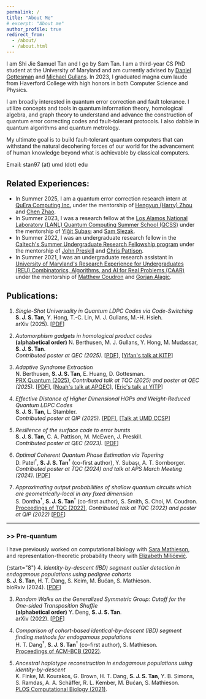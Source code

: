 ```yaml
---
permalink: /
title: "About Me"
# excerpt: "About me"
author_profile: true
redirect_from:
  - /about/
  - /about.html
---
```

I am Shi Jie Samuel Tan and I go by Sam Tan. I am a third-year CS PhD student at the University of Maryland and am currently advised by <a href="https://www.cs.umd.edu/~dgottesm/" target="_blank">Daniel Gottesman</a> and <a href="https://quics.umd.edu/people/michael-gullans" target="_blank">Michael Gullans</a>. In 2023, I graduated magna cum laude from Haverford College with high honors in both Computer Science and Physics.

I am broadly interested in quantum error correction and fault tolerance. I utilize concepts and tools in quantum information theory, homological algebra, and graph theory to understand and advance the construction of quantum error correcting codes and fault-tolerant protocols. I also dabble in quantum algorithms and quantum metrology. 

My ultimate goal is to build fault-tolerant quantum computers that can withstand the natural decohering forces of our world for the advancement of human knowledge beyond what is achievable by classical computers.

Email: stan97 (at) umd (dot) edu

## Related Experiences:
* In Summer 2025, I am a quantum error correction research intern at <a href="https://www.quera.com/" target="_blank">QuEra Computing Inc.</a> under the mentorship of <a href="https://scholar.google.com/citations?hl=en&user=XLHpQy8AAAAJ" target="_blank">Hengyun (Harry) Zhou</a> and <a href="https://chenzhao.dev/" target="_blank">Chen Zhao</a>.
* In Summer 2023, I was a research fellow at the <a href="https://www.lanl.gov/projects/national-security-education-center/information-science-technology/summer-schools/quantumcomputing/index.php" target="_blank">Los Alamos National Laboratory (LANL) Quantum Computing Summer School (QCSS)</a> under the mentorship of <a href="https://scholar.google.com/citations?user=VUHwzlwAAAAJ&hl=en" target="_blank">Yiğit Subaşı</a> and <a href="https://www.linkedin.com/in/sam-slezak-61253024b" target="_blank">Sam Slezak</a>.
* In Summer 2022, I was an undergraduate research fellow in the <a href="https://sfp.caltech.edu/undergraduate-research/programs/surf" target="_blank">Caltech's Summer Undergraduate Research Fellowship program</a> under the mentorship of <a href="https://www.its.caltech.edu/~preskill/" target="_blank">John Preskill</a> and <a href="https://scholar.google.com/citations?user=4neYf8oAAAAJ&hl=en" target="_blank">Chris Pattison</a>.
* In Summer 2021, I was an undergraduate research assistant in <a href="https://www.cs.umd.edu/projects/reucaar/" target="_blank">University of Maryland's Research Experience for Undergraduates (REU) Combinatorics, Algorithms, and AI for Real Problems (CAAR)</a> under the mentorship of <a href="https://matthewcoudron.github.io/" target="_blank">Matthew Coudron</a> and <a href="https://www.alagic.org/" target="_blank">Gorjan Alagic</a>.


## Publications:

1. *Single-Shot Universality in Quantum LDPC Codes via Code-Switching* <br>
**S. J. S. Tan**, Y. Hong, T.-C. Lin, M. J. Gullans, M.-H. Hsieh. <br>
arXiv (2025). [<a href="https://arxiv.org/abs/2510.08552" target="_blank">PDF</a>]

1. *Automorphism gadgets in homological product codes* <br>
**(alphabetical order)** N. Berthusen, M. J. Gullans, Y. Hong, M. Mudassar, **S. J. S. Tan**. <br>
*Contributed poster at QEC (2025).* [<a href="https://arxiv.org/abs/2508.04794" target="_blank">PDF</a>], [<a href="https://youtu.be/oGDQCSKTRhc" target="_blank">Yifan's talk at KITP</a>]

1. *Adaptive Syndrome Extraction* <br>
N. Berthusen, **S. J. S. Tan**, E. Huang, D. Gottesman.<br>
<a href="https://doi.org/10.1103/ps3r-wf84" target="_blank">PRX Quantum (2025)</a>, *Contributed talk at TQC (2025) and poster at QEC (2025).* [<a href="https://arxiv.org/abs/2502.14835" target="_blank">PDF</a>], [<a href="https://youtu.be/iwDiB81ZcBU" target="_blank">Noah's talk at APQEC</a>], [<a href="https://youtu.be/s4mJKkr6HO8" target="_blank">Eric's talk at YITP</a>]

1. *Effective Distance of Higher Dimensional HGPs and Weight-Reduced Quantum LDPC Codes* <br>
**S. J. S. Tan**, L. Stambler.<br>
*Contributed poster at QIP (2025).* [<a href="https://arxiv.org/abs/2409.02193" target="_blank">PDF</a>], [<a href="https://youtu.be/h3ahgjAhyOI" target="_blank">Talk at UMD CCSP</a>]

1. *Resilience of the surface code to error bursts* <br>
**S. J. S. Tan**, C. A. Pattison, M. McEwen, J. Preskill.<br>
*Contributed poster at QEC (2023).* [<a href="https://arxiv.org/abs/2406.18897" target="_blank">PDF</a>]

1. *Optimal Coherent Quantum Phase Estimation via Tapering* <br>
D. Patel<sup>$\dagger$</sup>, **S. J. S. Tan**<sup>$\dagger$</sup> (co-first author), Y. Subaşı, A. T. Sornborger.<br>
*Contributed poster at TQC (2024) and talk at APS March Meeting (2024).* [<a href="https://arxiv.org/abs/2403.18927" target="_blank">PDF</a>]

1. *Approximating output probabilities of shallow quantum circuits which are geometrically-local in any fixed dimension* <br>
S. Dontha<sup>$\dagger$</sup>, **S. J. S. Tan**<sup>$\dagger$</sup> (co-first author), S. Smith, S. Choi, M. Coudron.<br>
<a href="https://doi.org/10.4230/LIPIcs.TQC.2022.9" target="_blank">Proceedings of TQC (2022)</a>, *Contributed talk at TQC (2022) and poster at QIP (2022)* [<a href="https://arxiv.org/abs/2202.08349" target="_blank">PDF</a>]

* * *

### >> Pre-quantum

I have previously worked on computational biology with <a href="https://smathieson.sites.haverford.edu/" target="_blank">Sara Mathieson</a>, and representation-theoretic probability theory with <a href="https://www.haverford.edu/users/emilicevic" target="_blank">Elizabeth Milićević</a>.


{:start="8"}
4. *Identity-by-descent (IBD) segment outlier detection in endogamous populations using pedigree cohorts* <br>
**S. J. S. Tan**, H. T. Dang, S. Keim, M. Bućan, S. Mathieson. <br>
bioRxiv (2024). [<a href="https://www.biorxiv.org/content/10.1101/2024.08.07.607051v1.abstract" target="_blank">PDF</a>]

3. *Random Walks on the Generalized Symmetric Group: Cutoff for the One-sided Transposition Shuffle* <br>
**(alphabetical order)** Y. Deng, **S. J. S. Tan**. <br>
arXiv (2022). [<a href="https://arxiv.org/abs/2211.10462" target="_blank">PDF</a>]

2. *Comparison of cohort-based identical-by-descent (IBD) segment finding methods for endogamous populations* <br>
H. T. Dang<sup>$\dagger$</sup>, **S. J. S. Tan**<sup>$\dagger$</sup> (co-first author), S. Mathieson. <br>
<a href="https://dl.acm.org/doi/abs/10.1145/3535508.3545104" target="_blank">Proceedings of ACM-BCB (2022)</a>.

1. *Ancestral haplotype reconstruction in endogamous populations using identity-by-descent* <br>
K. Finke, M. Kourakos, G. Brown, H. T. Dang, **S. J. S. Tan**, Y. B. Simons, S. Ramdas, A. A. Schäffer, R. L. Kember, M. Bućan, S. Mathieson. <br>
<a href="https://journals.plos.org/ploscompbiol/article?id=10.1371/journal.pcbi.1008638" target="_blank">PLOS Computational Biology (2021)</a>.
